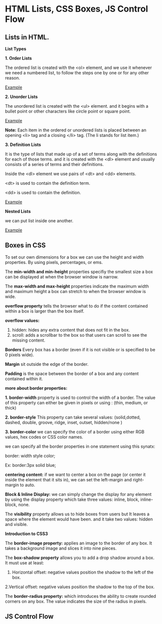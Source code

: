 # HTML Lists, CSS Boxes, JS Control Flow

## Lists in HTML.

**List Types**

**1. Order Lists**

The ordered list is created with the \<ol> element, and we use it whenever we need a numbered list, to follow the steps one by one or for any other reason.

[Example](ol.PNG)

**2. Unorder Lists**

The unordered list is created with the \<ul> element. and it begins with a bullet point or other characters like circle point or square point. 

[Example](ul.PNG)

**Note:** Each item in the ordered or unordered lists is placed between an opening \<li> tag and a closing \</li> tag. (The li stands for list item.)

**3. Definition Lists**

It is the type of lists that made up of a set of terms along with the definitions for each of those terms. and it is created with the \<dl> element and usually consists of a series of terms and their definitions.
  
Inside the \<dl> element we use pairs of \<dt> and \<dd> elements.

\<dt> is used to contain the definition term.

\<dd> is used to contain the definition.

[Example](dl.PNG)

**Nested Lists**

we can put list inside one another.

[Example](nested.PNG)

## Boxes in CSS

To set our own dimensions for a box we can use the height and width properties. By using  pixels, percentages, or ems. 

The **min-width and min-height** properties specifiy the smallest size a box can be displayed at when the browser window is narrow.

The **max-width and max-height** properties indicate the maximum width and maximum height a box can stretch to when the browser window is wide.

**overflow property** tells the browser what to do if the content contained within a box is larger than the box itself.

**overflow values:**
1. hidden:  hides any extra content that does not fit in the box.
2. scroll: adds a scrollbar to the box so that users can scroll to see the missing content.

**Borders** Every box has a border (even if it is not visible or is specified to be 0 pixels wide).

**Margin** sit outside the edge of the border. 

**Padding** is the space between the border of a box and any content contained within it. 

**more about border properties:**

**1. border-width** property is used to control the width of a border. The value of this property can either be given in pixels or using : (thin, medium, or thick)

**2. border-style** This property can take several values: (solid,dotted, dashed, double, groove, ridge, inset, outset, hidden/none )

**3. border-color** we can specify the color of a border using either RGB values, hex codes or CSS color names.

we can specify all the border properties in one statement using this synatx:

border: width style color;

Ex:  border:3px solid blue;

**centering content:** if we want to center a box on the page (or center it inside the element that it sits in), we can set the left-margin and right-margin to auto.

**Block & Inline Display:** we can simply change the display for any element by using the display property which take three values: inline, block, inline-block, none.

The **visibility** property allows us to hide boxes from users but It leaves a space where the element would have been. and it take two values: hidden and visible.

**Introduction to CSS3**

The **border-image property:** applies an image to the border of any box. It takes a background image and slices it into nine pieces. 

The **box-shadow property** allows you to add a drop shadow around a box. It must
use at least:

1. Horizontal offset: negative values position the shadow to the left of the box.

2.Vertical offset: negative values position the shadow to the top of the box.

The **border-radius property:** which introduces the ability to create rounded corners on any box. The value indicates the size of the radius in pixels.

## JS Control Flow







